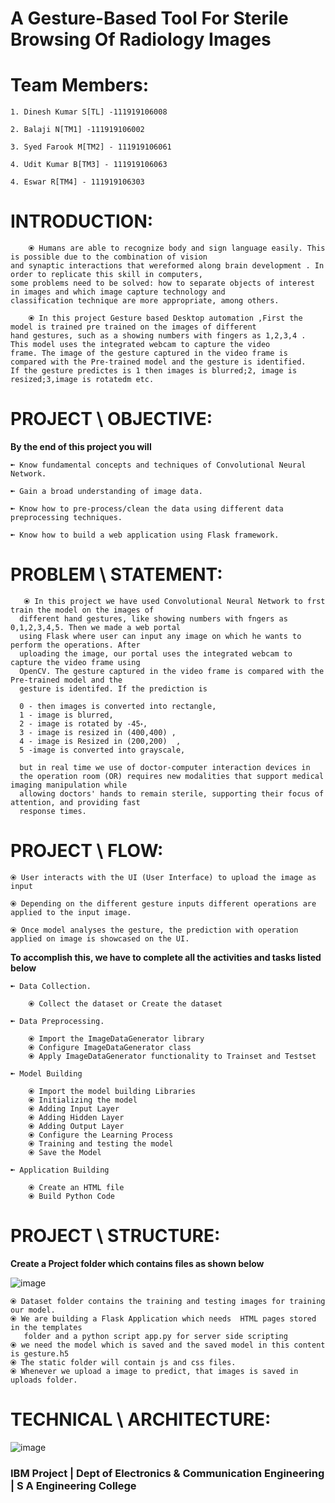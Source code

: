 # A Gesture-Based Tool For Sterile Browsing Of Radiology Images

# Team Members:

    1. Dinesh Kumar S[TL] -111919106008

    2. Balaji N[TM1] -111919106002

    3. Syed Farook M[TM2] - 111919106061

    4. Udit Kumar B[TM3] - 111919106063

    4. Eswar R[TM4] - 111919106303

# INTRODUCTION:

        ⦿ Humans are able to recognize body and sign language easily. This is possible due to the combination of vision
    and synaptic interactions that wereformed along brain development . In order to replicate this skill in computers,
    some problems need to be solved: how to separate objects of interest in images and which image capture technology and
    classification technique are more appropriate, among others.

        ⦿ In this project Gesture based Desktop automation ,First the model is trained pre trained on the images of different
    hand gestures, such as a showing numbers with fingers as 1,2,3,4 . This model uses the integrated webcam to capture the video
    frame. The image of the gesture captured in the video frame is compared with the Pre-trained model and the gesture is identified.
    If the gesture predictes is 1 then images is blurred;2, image is resized;3,image is rotatedm etc.

# PROJECT \ OBJECTIVE:

**By the end of this project you will**

    ➼ Know fundamental concepts and techniques of Convolutional Neural Network.

    ➼ Gain a broad understanding of image data.

    ➼ Know how to pre-process/clean the data using different data preprocessing techniques.

    ➼ Know how to build a web application using Flask framework.

# PROBLEM \ STATEMENT:

       ⦿ In this project we have used Convolutional Neural Network to frst train the model on the images of
      different hand gestures, like showing numbers with fngers as 0,1,2,3,4,5. Then we made a web portal
      using Flask where user can input any image on which he wants to perform the operations. After
      uploading the image, our portal uses the integrated webcam to capture the video frame using
      OpenCV. The gesture captured in the video frame is compared with the Pre-trained model and the
      gesture is identifed. If the prediction is

      0 - then images is converted into rectangle,
      1 - image is blurred,
      2 - image is rotated by -45॰,
      3 - image is resized in (400,400) ,
      4 - image is Resized in (200,200)  ,
      5 -image is converted into grayscale,

      but in real time we use of doctor-computer interaction devices in
      the operation room (OR) requires new modalities that support medical imaging manipulation while
      allowing doctors' hands to remain sterile, supporting their focus of attention, and providing fast
      response times.

# PROJECT \ FLOW:

    ⦿ User interacts with the UI (User Interface) to upload the image as input

    ⦿ Depending on the different gesture inputs different operations are applied to the input image.

    ⦿ Once model analyses the gesture, the prediction with operation applied on image is showcased on the UI.

**To accomplish this, we have to complete all the activities and tasks listed below**

    ➼ Data Collection.

        ⦿ Collect the dataset or Create the dataset

    ➼ Data Preprocessing.

        ⦿ Import the ImageDataGenerator library
        ⦿ Configure ImageDataGenerator class
        ⦿ Apply ImageDataGenerator functionality to Trainset and Testset

    ➼ Model Building

        ⦿ Import the model building Libraries
        ⦿ Initializing the model
        ⦿ Adding Input Layer
        ⦿ Adding Hidden Layer
        ⦿ Adding Output Layer
        ⦿ Configure the Learning Process
        ⦿ Training and testing the model
        ⦿ Save the Model

    ➼ Application Building

        ⦿ Create an HTML file
        ⦿ Build Python Code

# PROJECT \ STRUCTURE:

**Create a Project folder which contains files as shown below**

![image](https://user-images.githubusercontent.com/70817219/194914420-9ef53158-9413-447b-a7f3-846d5ed567cb.png)

    ⦿ Dataset folder contains the training and testing images for training our model.
    ⦿ We are building a Flask Application which needs  HTML pages stored in the templates
       folder and a python script app.py for server side scripting
    ⦿ we need the model which is saved and the saved model in this content is gesture.h5
    ⦿ The static folder will contain js and css files.
    ⦿ Whenever we upload a image to predict, that images is saved in uploads folder.

# TECHNICAL \ ARCHITECTURE:

![image](https://user-images.githubusercontent.com/70817219/194914841-4fc230f1-53f9-4b5a-8d9a-e902d9fc3581.png)

### IBM Project | Dept of Electronics & Communication Engineering | S A Engineering College
